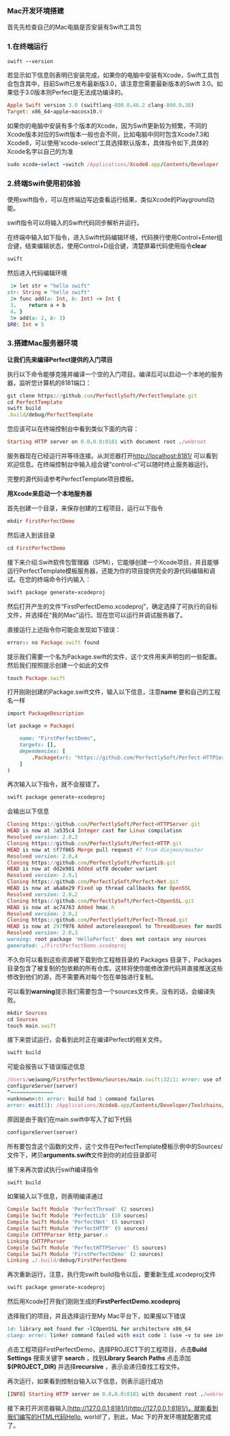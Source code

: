 ### Mac开发环境搭建

首先先检查自己的Mac电脑是否安装有Swift工具包

### 1.在终端运行

```ruby
swift --version
```

若显示如下信息则表明已安装完成，如果你的电脑中安装有Xcode，Swift工具包会包含其中，目前Swift已发布最新版3.0，请注意您需要最新版本的Swift 3.0。如果低于3.0版本则Perfect是无法成功编译的。

```ruby
Apple Swift version 3.0 (swiftlang-800.0.46.2 clang-800.0.38)
Target: x86_64-apple-macosx10.9
```

如果你的电脑中安装有多个版本的Xcode，因为Swift更新较为频繁，不同的Xcode版本对应的Swift版本一般也会不同，比如电脑中同时包含Xcode7.3和Xcode8，可以使用‘xcode-select’工具选择默认版本，具体指令如下,具体的Xcode名字以自己的为准

```ruby
sudo xcode-select -switch /Applications/Xcode8.app/Contents/Developer

```

### 2.终端Swift使用初体验

使用swift指令，可以在终端边写边查看运行结果，类似Xcode的Playground功能。

swift指令可以将输入的Swift代码同步解析并运行。

在终端中输入如下指令，进入Swift代码编辑环境，代码换行使用Control+Enter组合键，结束编辑状态，使用Control+D组合键，清楚屏幕代码使用指令**clear**

```ruby
swift
```

然后进入代码编辑环境

```ruby
 1> let str = "hello swift"
str: String = "hello swift"
 2> func add(a: Int, b: Int) -> Int {
 3.    return a + b
 4. }
 5> add(a: 2, b: 3)
$R0: Int = 5
```

### 3.搭建Mac服务器环境

**让我们先来编译Perfect提供的入门项目**

执行以下命令能够克隆并编译一个空的入门项目。编译后可以启动一个本地的服务器，监听您计算机的8181端口：

```ruby
git clone https://github.com/PerfectlySoft/PerfectTemplate.git
cd PerfectTemplate
swift build
.build/debug/PerfectTemplate
```

您应该可以在终端控制台中看到类似下面的内容：

```ruby
Starting HTTP server on 0.0.0.0:8181 with document root ./webroot
```

服务器现在已经运行并等待连接。从浏览器打开[http://localhost:8181/](http://localhost:8181/) 可以看到欢迎信息。在终端控制台中输入组合键“control-c”可以随时终止服务器运行。

完整的源代码请参考PerfectTemplate项目模板。

**用Xcode来启动一个本地服务器**

首先创建一个目录，来保存创建的工程项目，运行以下指令

```ruby
mkdir FirstPerfectDemo
```

然后进入到该目录

```ruby
cd FirstPerfectDemo
```

接下来介绍:Swift软件包管理器（SPM），它能够创建一个Xcode项目，并且能够运行PerfectTemplate模板服务器，还能为你的项目提供完全的源代码编辑和调试。在您的终端命令行内输入：

```ruby
swift package generate-xcodeproj
```

然后打开产生的文件“FirstPerfectDemo.xcodeproj”，确定选择了可执行的目标文件，并选择在“我的Mac”运行。现在您可以运行并调试服务器了。

直接运行上述指令你可能会发现如下错误：

```ruby
error:: no Package.swift found
```

提示我们需要一个名为Package.swift的文件，这个文件用来声明包的一些配置。然后我们按照提示创建一个如此的文件

```ruby
touch Package.swift
```

打开刚刚创建的Package.swift文件，输入以下信息，注意**name** 要和自己的工程名一样

```ruby
import PackageDescription

let package = Package(

	name: "FirstPerfectDemo",
	targets: [],
	dependencies: [
		.Package(url: "https://github.com/PerfectlySoft/Perfect-HTTPServer.git", majorVersion: 2, minor: 0)
    ]
)
```

再次输入以下指令，就不会报错了。

```ruby
swift package generate-xcodeproj
```

会输出以下信息

```ruby
Cloning https://github.com/PerfectlySoft/Perfect-HTTPServer.git
HEAD is now at 3a535c4 Integer cast for Linux compilation
Resolved version: 2.0.3
Cloning https://github.com/PerfectlySoft/Perfect-HTTP.git
HEAD is now at 6f7f065 Merge pull request #7 from diejmon/master
Resolved version: 2.0.4
Cloning https://github.com/PerfectlySoft/PerfectLib.git
HEAD is now at dd2e981 Added utf8 decoder variant
Resolved version: 2.0.1
Cloning https://github.com/PerfectlySoft/Perfect-Net.git
HEAD is now at a6a8e29 Fixed up thread callbacks for OpenSSL
Resolved version: 2.0.2
Cloning https://github.com/PerfectlySoft/Perfect-COpenSSL.git
HEAD is now at ac74763 Added hmac.h
Resolved version: 2.0.1
Cloning https://github.com/PerfectlySoft/Perfect-Thread.git
HEAD is now at 297f976 Added autoreleasepool to ThreadQueues for macOS; fixed swift 3.0.1 compilation warning
Resolved version: 2.0.3
warning: root package 'HelloPerfect' does not contain any sources
generated: ./FirstPerfectDemo.xcodeproj
```

不久你可以看到这些资源被下载到你工程根目录的 Packages 目录下，Packages 目录包含了被复制的包依赖的所有仓库。这样将使你能修改源代码并直接推送这些修改到他们的源，而不需要再对每个包在单独进行复制。

可以看到**warning**提示我们需要包含一个sources文件夹，没有的话，会编译失败。

```ruby
mkdir Sources
cd Sources
touch main.swift
```

接下来尝试运行，会看到此时正在编译Perfect的相关文件。

```ruby
swift build
```

可能会报告以下错误描述信息

```ruby
/Users/weiwang/FirstPerfectDemo/Sources/main.swift:32:1: error: use of unresolved identifier 'configureServer'
configureServer(server)
^~~~~~~~~~~~~~~
<unknown>:0: error: build had 1 command failures
error: exit(1): /Applications/Xcode8.app/Contents/Developer/Toolchains/XcodeDefault.xctoolchain/usr/bin/swift-build-tool -f /Users/weiwang/FirstPerfectDemo/.build/debug.yaml
```

原因是由于我们在main.swift中写入了如下代码

```ruby
configureServer(server)
```

所有要包含这个函数的文件，这个文件在PerfectTemplate模板示例中的Sources/文件下，拷贝**arguments.swift**文件到你的对应目录即可

接下来再次尝试执行swift编译指令

```ruby
swift build
```

如果输入以下信息，则表明编译通过

```ruby
Compile Swift Module 'PerfectThread' (2 sources)
Compile Swift Module 'PerfectLib' (10 sources)
Compile Swift Module 'PerfectNet' (5 sources)
Compile Swift Module 'PerfectHTTP' (9 sources)
Compile CHTTPParser http_parser.c
Linking CHTTPParser
Compile Swift Module 'PerfectHTTPServer' (5 sources)
Compile Swift Module 'FirstPerfectDemo' (2 sources)
Linking ./.build/debug/FirstPerfectDemo
```

再次重新运行，注意，执行完swift build指令以后，要重新生成.xcodeproj文件

```ruby
swift package generate-xcodeproj
```

然后用Xcode打开我们刚刚生成的**FirstPerfectDemo.xcodeproj**

选择我们的项目，并且选择运行至My Mac平台下，如果报以下错误

```ruby
ld: library not found for -lCOpenSSL for architecture x86_64
clang: error: linker command failed with exit code 1 (use -v to see invocation)
```

点击工程项目FirstPerfectDemo，选择PROJECT下的工程项目，点击**Build Settings** 搜索关键字 **search** ，找到**Library Search Paths** 点击添加 **$(PROJECT_DIR)** 并选择**recursive** ，表示会递归查找工程文件。

再次运行，如果看到控制台输入以下信息，则表示运行成功

```ruby
[INFO] Starting HTTP server on 0.0.0.0:8181 with document root ./webroot
```

接下来打开浏览器输入[http://127.0.0.1:8181/](http://127.0.0.1:8181/)，就能看到我们编写的HTML代码Hello, world!了，到此，Mac 下的开发环境就配置完成了。

